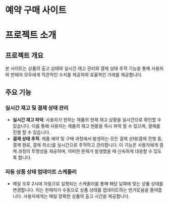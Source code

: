 #  예약 구매 사이트

# 프로젝트 소개

## 프로젝트 개요
본 사이트는 상품의 출고 상태와 실시간 재고 관리와 결제 상태 추적 기능을 통해 사용자와 판매자 모두에게 직관적인 수치를 제공하여 효율적인 거래를 제공합니다.

## 주요 기능

### 실시간 재고 및 결제 상태 관리
- **실시간 재고 파악**: 사용자가 원하는 제품의 현재 재고 상황을 실시간으로 확인할 수 있습니다. 이를 통해 사용자는 제품의 재고 현황을 즉시 파악 할 수 있으며, 결제를 진행 할 수 있습니다.
- **결제 상태 추적**: 제품 예약 및 구매 과정에서 발생하는 모든 결제 상태(결제 진행 중, 결제 완료, 결제 취소)를 실시간으로 추적하고 관리합니다. 이 기능은 사용자에게 결제 과정의 투명성을 제공하며, 어떠한 문제가 발생했을 때 신속하게 대응할 수 있도록 합니다.

### 자동 상품 상태 업데이트 스케줄러
- 매일 오후 2시에 자동으로 실행되는 스케줄러를 통해 해당 날짜에 맞는 상품 상태를 변경합니다. 이는 판매자가 수동으로 상품 상태를 업데이트하는 번거로움을 줄여줍니다. 사용자에게는 매일 정확한 상품의 출고 시간을 제공합니다.



